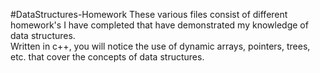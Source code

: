 #DataStructures-Homework
These various files consist of different homework's I have completed that have demonstrated my knowledge of data structures.  
Written in c++, you will notice the use of dynamic arrays, pointers, trees, etc. that cover the concepts of data structures.
